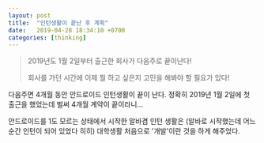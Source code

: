 ```yaml
---
layout: post
title:  "인턴생활이 끝난 후 계획"
date:   2019-04-28 18:34:10 +0700
categories: [thinking]
---
```



> 2019년도 1월 2일부터 출근한 회사가 다음주로 끝이난다! 
>
> 회사를 가던 시간에 이제 뭘 하고 싶은지 고민을 해봐야 할 필요가 있다!

다음주면 4개월 동안 안드로이드 인턴생활이 끝이 난다. 정확히 2019년 1월 2일에 첫 출근을 했었는데 벌써 4개월 계약이 끝이라니...

안드로이드를 1도 모르는 상태에서 시작한 알바겸 인턴 생활은 (알바로 시작했는데 어느 순간 인턴이 되어 있었다 히히) 대학생활 처음으로 '개발'이란 것을 하게 해주었다. 


